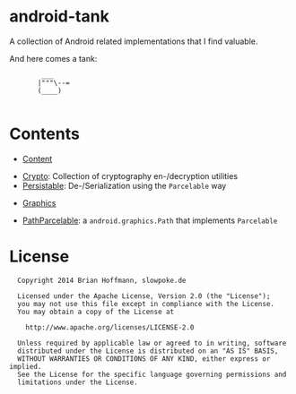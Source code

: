 android-tank
============

A collection of Android related implementations that I find valuable.

And here comes a tank:

```
        ___
       |"""\--=
       (____)
  
```


Contents
=========

* [Content](de/slowpoke/androidtank/content)
 - [Crypto](de/slowpoke/androidtank/content/Crypto.java): Collection of cryptography en-/decryption utilities
 - [Persistable](de/slowpoke/androidtank/content/Persistable.java): De-/Serialization using the `Parcelable` way
* [Graphics](de/slowpoke/androidtank/graphics)
 - [PathParcelable](de/slowpoke/androidtank/graphics/PathParcelable.java): a `android.graphics.Path` that implements `Parcelable`
  

License
=======

```
  Copyright 2014 Brian Hoffmann, slowpoke.de

  Licensed under the Apache License, Version 2.0 (the "License");
  you may not use this file except in compliance with the License.
  You may obtain a copy of the License at

	http://www.apache.org/licenses/LICENSE-2.0
 
  Unless required by applicable law or agreed to in writing, software
  distributed under the License is distributed on an "AS IS" BASIS,
  WITHOUT WARRANTIES OR CONDITIONS OF ANY KIND, either express or implied.
  See the License for the specific language governing permissions and
  limitations under the License.
```
